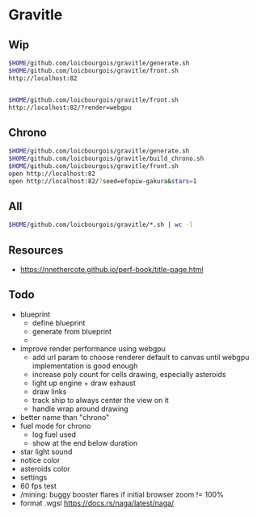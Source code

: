 # Gravitle


## Wip
```sh
$HOME/github.com/loicbourgois/gravitle/generate.sh
$HOME/github.com/loicbourgois/gravitle/front.sh
http://localhost:82


$HOME/github.com/loicbourgois/gravitle/front.sh
http://localhost:82/?render=webgpu 
```


## Chrono
```sh
$HOME/github.com/loicbourgois/gravitle/generate.sh
$HOME/github.com/loicbourgois/gravitle/build_chrono.sh
$HOME/github.com/loicbourgois/gravitle/front.sh
open http://localhost:82
open http://localhost:82/?seed=efopiw-gakura&stars=1
```


## All
```sh
$HOME/github.com/loicbourgois/gravitle/*.sh | wc -l
```


## Resources
- https://nnethercote.github.io/perf-book/title-page.html


## Todo
- blueprint
  - define blueprint
  - generate from blueprint
  -  
- improve render performance using webgpu
  - add url param to choose renderer
    default to canvas until webgpu implementation is good enough
  - increase poly count for cells drawing, especially asteroids
  - light up engine + draw exhaust
  - draw links
  - track ship to always center the view on it
  - handle wrap around drawing
- better name than "chrono"
- fuel mode for chrono
  - log fuel used
  - show at the end below duration
- star light sound
- notice color
- asteroids color
- settings
- 60 fps test
- /mining: buggy booster flares if initial browser zoom != 100%
- format .wgsl
  https://docs.rs/naga/latest/naga/
